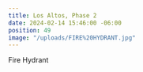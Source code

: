 ```yaml
---
title: Los Altos, Phase 2
date: 2024-02-14 15:46:00 -06:00
position: 49
image: "/uploads/FIRE%20HYDRANT.jpg"
---
```


Fire Hydrant